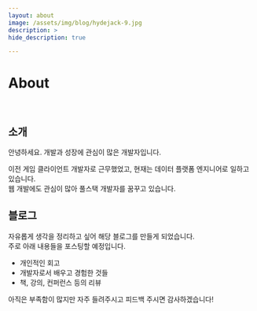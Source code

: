 ```yaml
---
layout: about
image: /assets/img/blog/hydejack-9.jpg
description: >
hide_description: true

---
```


# About
<!--author-->
<br>

## 소개
안녕하세요. 개발과 성장에 관심이 많은 개발자입니다.  

이전 게임 클라이언트 개발자로 근무했었고, 현재는 데이터 플랫폼 엔지니어로 일하고 있습니다.  
웹 개발에도 관심이 많아 풀스택 개발자를 꿈꾸고 있습니다.  

## 블로그
자유롭게 생각을 정리하고 싶어 해당 블로그를 만들게 되었습니다.  
주로 아래 내용들을 포스팅할 예정입니다.
- 개인적인 회고  
- 개발자로서 배우고 경험한 것들
- 책, 강의, 컨퍼런스 등의 리뷰

아직은 부족함이 많지만 자주 들려주시고 피드백 주시면 감사하겠습니다!  